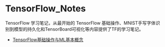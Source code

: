 # TensorFlow_Notes

TensorFlow 学习笔记，从最开始的 TensorFlow 基础操作、MNIST手写字体识别到模型的持久化和TensorBoard可视化等内容提供了TF的学习笔记。

- [TensorFlow基础操作与ML基本概念](https://github.com/Horatio-JSY/TensorFlow_Notes/blob/master/1.Basic_TensorFlow.ipynb)
